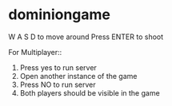 # dominiongame

W A S D to move around
Press ENTER to shoot

For Multiplayer::
1. Press yes to run server
2. Open another instance of the game
3. Press NO to run server
4. Both players should be visible in the game
